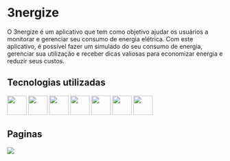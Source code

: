 <h1>3nergize</h1>
<p>O 3nergize é um aplicativo que tem como objetivo ajudar os usuários a monitorar e gerenciar seu consumo de energia elétrica. Com este aplicativo, é possível fazer um simulado do seu consumo de energia, gerenciar sua utilização e receber dicas valiosas para economizar energia e reduzir seus custos.</p>

<h2>Tecnologias utilizadas</h2>

<p>
 <img width="45px" src="https://cdn.jsdelivr.net/gh/devicons/devicon/icons/html5/html5-original.svg" />
 <img width="45px" src="https://cdn.jsdelivr.net/gh/devicons/devicon/icons/css3/css3-original.svg" />
 <img width="45px" src="https://cdn.jsdelivr.net/gh/devicons/devicon/icons/javascript/javascript-original.svg" />
 <img width="45px" src="https://cdn.jsdelivr.net/gh/devicons/devicon/icons/typescript/typescript-original.svg" />
 <img width="45px" src="https://cdn.jsdelivr.net/gh/devicons/devicon/icons/git/git-original.svg" />
 <img width="45px" src="https://cdn.jsdelivr.net/gh/devicons/devicon/icons/nodejs/nodejs-original.svg" />
 <img width="45px" src="https://cdn.jsdelivr.net/gh/devicons/devicon/icons/react/react-original-wordmark.svg" />
 </p>
 
 <h2>Paginas</h2>

<img src="\3nergize\TESTES\img\Captura de tela 2023-04-14 163625.png" />
